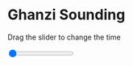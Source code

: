 <h1>Ghanzi Sounding</h1>
<p>Drag the slider to change the time</p>

<div class="slidecontainer">
<input oninput='setImage(this)' class="slider" type="range" min="0" max="7" value="0" step="1" />
<img id='img'/>
</div>

<script>
var img = document.getElementById('img');
var img_array = ['/assets/images/skwt/skd_ghanzi_wrfout_d01_2020-06-20_12:00:00.png',
'/assets/images/skwt/skd_ghanzi_wrfout_d01_2020-06-20_18:00:00.png',
'/assets/images/skwt/skd_ghanzi_wrfout_d01_2020-06-21_00:00:00.png',
'/assets/images/skwt/skd_ghanzi_wrfout_d01_2020-06-21_06:00:00.png',
'/assets/images/skwt/skd_ghanzi_wrfout_d01_2020-06-21_12:00:00.png',
'/assets/images/skwt/skd_ghanzi_wrfout_d01_2020-06-21_18:00:00.png',
'/assets/images/skwt/skd_ghanzi_wrfout_d01_2020-06-22_00:00:00.png',];
function setImage(obj)
{
        var value = obj.value;
        img.src = img_array[value];

}
</script>
